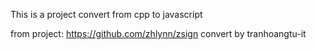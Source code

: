 This is a project convert from cpp to javascript

from project: https://github.com/zhlynn/zsign
convert by tranhoangtu-it
